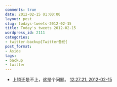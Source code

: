 ```yaml
---
comments: true
date: 2012-02-15 01:00:00
layout: post
slug: todays-tweets-2012-02-15
title: Today's tweets 2012-02-15
wordpress_id: 2111
categories:
- twitter-backup[Twitter备份]
post_format:
- Aside
tags:
- backup
- twitter
---
```





  * 上锁还是不上，这是个问题。 [12:27:21, 2012-02-15](http://twitter.com/gfrog/statuses/169638904964726785)




